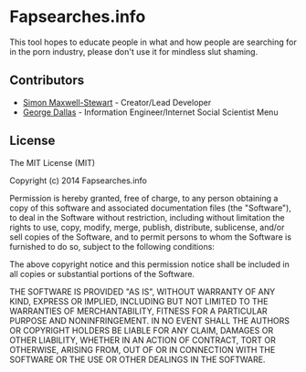 # Fapsearches.info

This tool hopes to educate people in what and how people are searching for in the porn industry, please don't use it for mindless slut shaming.

## Contributors

 - [Simon Maxwell-Stewart](http://smaxwellstewart.com) - Creator/Lead Developer
 - [George Dallas](https://georgemdallas.wordpress.com/) - Information Engineer/Internet Social Scientist
Menu

## License

The MIT License (MIT)

Copyright (c) 2014 Fapsearches.info

Permission is hereby granted, free of charge, to any person obtaining a copy
of this software and associated documentation files (the "Software"), to deal
in the Software without restriction, including without limitation the rights
to use, copy, modify, merge, publish, distribute, sublicense, and/or sell
copies of the Software, and to permit persons to whom the Software is
furnished to do so, subject to the following conditions:

The above copyright notice and this permission notice shall be included in all
copies or substantial portions of the Software.

THE SOFTWARE IS PROVIDED "AS IS", WITHOUT WARRANTY OF ANY KIND, EXPRESS OR
IMPLIED, INCLUDING BUT NOT LIMITED TO THE WARRANTIES OF MERCHANTABILITY,
FITNESS FOR A PARTICULAR PURPOSE AND NONINFRINGEMENT. IN NO EVENT SHALL THE
AUTHORS OR COPYRIGHT HOLDERS BE LIABLE FOR ANY CLAIM, DAMAGES OR OTHER
LIABILITY, WHETHER IN AN ACTION OF CONTRACT, TORT OR OTHERWISE, ARISING FROM,
OUT OF OR IN CONNECTION WITH THE SOFTWARE OR THE USE OR OTHER DEALINGS IN THE
SOFTWARE.